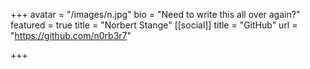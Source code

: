 



+++
avatar = "/images/n.jpg"
bio = "Need to write this all over again?"
featured = true
title = "Norbert Stange"
[[social]]
title = "GitHub"
url = "https://github.com/n0rb3r7"

+++
